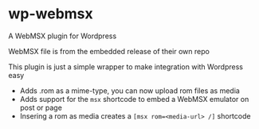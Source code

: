 # wp-webmsx
A WebMSX plugin for Wordpress

WebMSX file is from the embedded release of their own repo

This plugin is just a simple wrapper to make integration with Wordpress easy

* Adds .rom as a mime-type, you can now upload rom files as media
* Adds support for the `msx` shortcode to embed a WebMSX emulator on post or page
* Insering a rom as media creates a `[msx rom=<media-url> /]` shortcode
